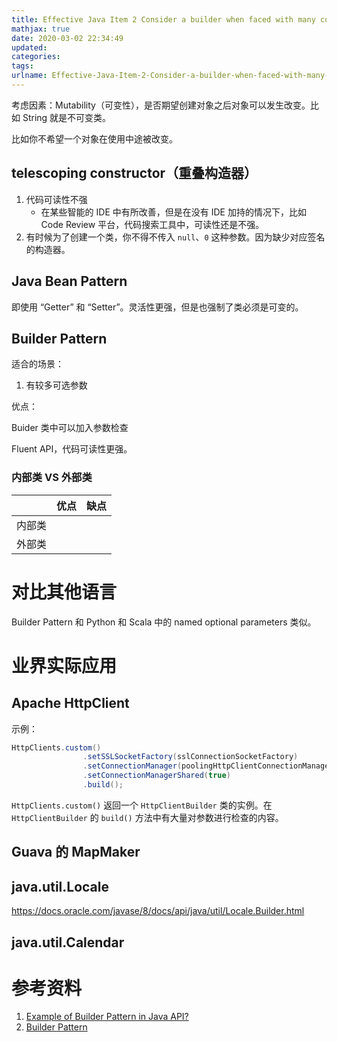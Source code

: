 ```yaml
---
title: Effective Java Item 2 Consider a builder when faced with many constructor
mathjax: true
date: 2020-03-02 22:34:49
updated:
categories:
tags:
urlname: Effective-Java-Item-2-Consider-a-builder-when-faced-with-many-constructor
---
```




<!-- more -->

考虑因素：Mutability（可变性），是否期望创建对象之后对象可以发生改变。比如 String 就是不可变类。

比如你不希望一个对象在使用中途被改变。





## telescoping constructor（重叠构造器）

1. 代码可读性不强
   - 在某些智能的 IDE 中有所改善，但是在没有 IDE 加持的情况下，比如 Code Review 平台，代码搜索工具中，可读性还是不强。
2. 有时候为了创建一个类，你不得不传入 `null`、`0` 这种参数。因为缺少对应签名的构造器。



## Java Bean Pattern

即使用 “Getter” 和 “Setter”。灵活性更强，但是也强制了类必须是可变的。





## Builder Pattern

适合的场景：

1. 有较多可选参数





优点：

Buider 类中可以加入参数检查

Fluent API，代码可读性更强。



### 内部类 VS 外部类

|        | 优点 | 缺点 |
| ------ | ---- | ---- |
| 内部类 |      |      |
| 外部类 |      |      |





# 对比其他语言

Builder Pattern 和 Python 和 Scala 中的 named optional parameters 类似。







# 业界实际应用

## Apache HttpClient

示例：

```java
HttpClients.custom()
                .setSSLSocketFactory(sslConnectionSocketFactory)
                .setConnectionManager(poolingHttpClientConnectionManager)
                .setConnectionManagerShared(true)
    			.build();
```

`HttpClients.custom()` 返回一个 `HttpClientBuilder` 类的实例。在 `HttpClientBuilder` 的 `build()` 方法中有大量对参数进行检查的内容。



## Guava 的 MapMaker



## java.util.Locale

https://docs.oracle.com/javase/8/docs/api/java/util/Locale.Builder.html



## java.util.Calendar





# 参考资料

1. [Example of Builder Pattern in Java API?](https://stackoverflow.com/questions/2169190/example-of-builder-pattern-in-java-api)
2. [Builder Pattern](https://springframework.guru/gang-of-four-design-patterns/builder-pattern/)